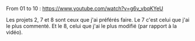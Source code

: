 From 01 to 10 : https://www.youtube.com/watch?v=g6v_vbqKYeU

Les projets 2, 7 et 8 sont ceux que j'ai préférés faire. Le 7 c'est celui que j'ai le plus commenté. Et le 8, celui que j'ai le plus modifié (par rapport à la vidéo).